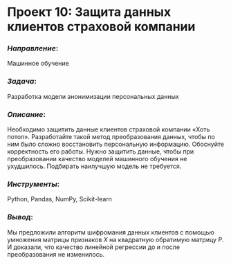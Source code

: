 # Проект 10: Защита данных клиентов страховой компании

### *Направление*: 
Машинное обучение

### *Задача*: 
Разработка модели анонимизации персональных данных

### *Описание*:
Необходимо защитить данные клиентов страховой компании «Хоть потоп». Разработайте такой метод преобразования данных, чтобы по ним было сложно восстановить персональную информацию. Обоснуйте корректность его работы. Нужно защитить данные, чтобы при преобразовании качество моделей машинного обучения не ухудшилось. Подбирать наилучшую модель не требуется.

### *Инструменты*: 
Python, Pandas, NumPy, Scikit-learn

### *Вывод*:
Мы предложили алгоритм шифромания данных клиентов с помощью умножения матрицы признаков $X$ на квадратную обратимую матрицу $P$. И доказали, что качество линейной регрессии до и после преобразования не изменилось.
